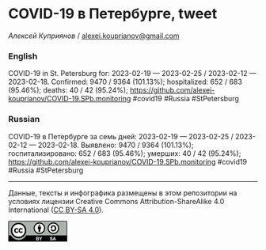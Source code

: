 COVID-19 в Петербурге, tweet
============================

*Алексей Куприянов* /
<a href="mailto:alexei.kouprianov@gmail.com" class="email">alexei.kouprianov@gmail.com</a>

### English

COVID-19 in St. Petersburg for: 2023-02-19 — 2023-02-25 / 2023-02-12 —
2023-02-18. Сonfirmed: 9470 / 9364 (101.13%); hospitalized: 652 / 683
(95.46%); deaths: 40 / 42 (95.24%);
<a href="https://github.com/alexei-kouprianov/COVID-19.SPb.monitoring" class="uri">https://github.com/alexei-kouprianov/COVID-19.SPb.monitoring</a>
\#covid19 \#Russia \#StPetersburg

### Russian

COVID-19 в Петербурге за семь дней: 2023-02-19 — 2023-02-25 / 2023-02-12
— 2023-02-18. Выявлено: 9470 / 9364 (101.13%); госпитализировано: 652 /
683 (95.46%); умерших: 40 / 42 (95.24%);
<a href="https://github.com/alexei-kouprianov/COVID-19.SPb.monitoring" class="uri">https://github.com/alexei-kouprianov/COVID-19.SPb.monitoring</a>
\#covid19 \#Russia \#StPetersburg

------------------------------------------------------------------------

Данные, тексты и инфографика размещены в этом репозитории на условиях
лицензии Creative Commons Attribution-ShareAlike 4.0 International ([CC
BY-SA 4.0](https://creativecommons.org/licenses/by-sa/4.0/)).

![](../misc/CC-BY-SA-icon.png "CC-BY-SA")
